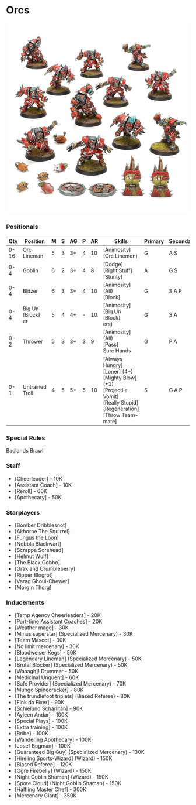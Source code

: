 ﻿# Orcs

![](../media/teams/BBOrcTeamLead.jpg)

### Positionals

| Qty  | Position                    | M | S | AG | P | AR | Skills                                                                                                                                          | Primary | Secondary | Cost |
| ---- | --------------------------- | - | - | -- | - | -- | ----------------------------------------------------------------------------------------------------------------------------------------------- | ------- | --------- | ---- |
| 0-16 | Orc Lineman                 | 5 | 3 | 3+ | 4 | 10 | [Animosity] (Orc Linemen)                                                                                                                         | G       | A S       | 50K  |
| 0-4  | Goblin                      | 6 | 2 | 3+ | 4 | 8  | [Dodge] <br /> [Right Stuff] <br /> [Stunty]                                                                                                        | A       | G S       | 40K  |
| 0-4  | Blitzer                     | 6 | 3 | 3+ | 4 | 10 | [Animosity] (All) <br /> [Block]  <br />                                                                                                       | G       | S A P     | 80K  |
| 0-4  | Big Un [Block] <br /> er | 5 | 4 | 4+ | - | 10 | [Animosity] (Big Un [Block] <br /> ers)                                                                                                        | G       | S A       | 90K  |
| 0-2  | Thrower                     | 5 | 3 | 3+ | 3 | 9  | [Animosity] (All) <br /> [Pass] <br /> Sure Hands                                                                                                   | G       | P A       | 65K  |
| 0-1  | Untrained Troll             | 4 | 5 | 5+ | 5 | 10 | [Always Hungry] <br /> [Loner] (4+) <br /> [Mighty Blow] (+1) <br /> [Projectile Vomit] <br /> [Really Stupid] <br /> [Regeneration] <br /> [Throw Team-mate] | S       | G A P     | 115K |

### Special Rules

Badlands Brawl

### Staff

* [Cheerleader] - 10K
* [Assistant Coach] - 10K
* [Reroll] - 60K
* [Apothecary]  - 50K

### Starplayers

* [Bomber Dribblesnot]    
* [Akhorne The Squirrel]  
* [Fungus the Loon]       
* [Nobbla Blackwart]      
* [Scrappa Sorehead]      
* [Helmut Wulf]           
* [The Black Gobbo]       
* [Grak and Crumbleberry]      
* [Ripper Blogrot]        
* [Varag Ghoul-Chewer]    
* [Morg'n Thorg]          

### Inducements

* [Temp Agency Cheerleaders] - 20K
* [Part-time Assistant Coaches] - 20K
* [Weather mage] - 30K
* [Minus superstar] (Specialized Mercenary) - 30K
* [Team Mascot] - 30K
* [No limit mercenary] - 30K
* [Bloodweiser Kegs] - 50K
* [Legendary Lineman] (Specialized Mercenary) - 50K
* [Brutal Blocker] (Specialized Mercenary) - 50K
* [Waaagh]! Drummer - 50K
* [Medicinal Unguent] - 60K
* [Safe Provider] (Specialized Mercenary) - 70K
* [Mungo Spinecracker] - 80K
* [The trundlefoot triplets] (Biased Referee) - 80K
* [Fink da Fixer] - 90K
* [Schielund Scharlitan] - 90K
* [Ayleen Andar] - 100K
* [Special Plays] - 100K
* [Extra training] - 100K
* [Bribe] - 100K
* [Wandering Apothecary] - 100K
* [Josef Bugman] - 100K
* [Guaranteed Big Guy] (Specialized Mercenary) - 130K
* [Hireling Sports-Wizard] (Wizard) - 150K
* [Biased Referee] - 120K
* [Ogre Firebelly] (Wizard) - 150K
* [Night Goblin Shaman] (Wizard) - 150K
* [Spore Cloud] (Night Goblin Shaman) - 150K
* [Halfling Master Chef] - 300K
* [Mercenary Giant] - 350K

